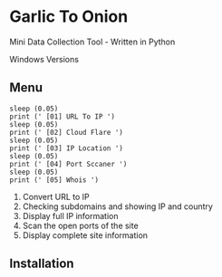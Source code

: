 # Garlic To Onion

Mini Data Collection Tool - Written in Python

Windows Versions


## Menu
```
sleep (0.05)
print (' [01] URL To IP ')
sleep (0.05)
print (' [02] Cloud Flare ')
sleep (0.05)
print (' [03] IP Location ')
sleep (0.05)
print (' [04] Port Sccaner ')
sleep (0.05)
print (' [05] Whois ')
```
1. Convert URL to IP
2. Checking subdomains and showing IP and country
3. Display full IP information
4. Scan the open ports of the site
5. Display complete site information


## Installation

